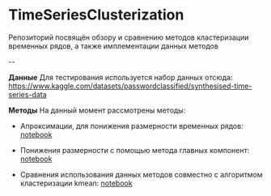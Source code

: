 # TimeSeriesClusterization
Репозиторий посвящён обзору и сравнению методов кластеризации временных рядов, а также имплементации данных методов  

-- 

**Данные**
Для тестирования используется набор данных отсюда: https://www.kaggle.com/datasets/passwordclassified/synthesised-time-series-data


**Методы**
На данный момент рассмотрены методы:
* Апроксимации, для понижения размерности временных рядов: [notebook](methods/lin_approximation/test_synthesis.ipynb)

* Понижения размерности с помощью метода главных компонент: [notebook](methods/pca_approximation/test_synthesis.ipynb)

* Сравнения использования данных методов совместно с алгоритмом кластеризации kmean: [notebook](methods/test_kmean.ipynb)
